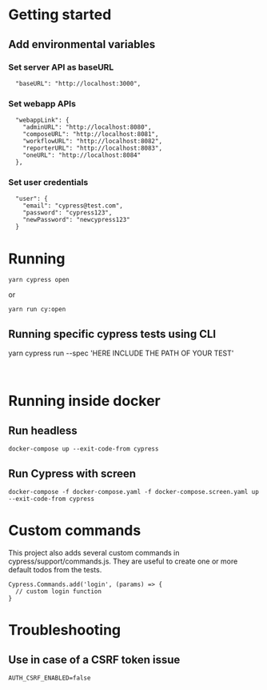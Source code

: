 # Getting started

## Add environmental variables

### Set server API as baseURL

```shell
  "baseURL": "http://localhost:3000",
```

### Set webapp APIs

```shell
  "webappLink": {
    "adminURL": "http://localhost:8080",
    "composeURL": "http://localhost:8081",
    "workflowURL": "http://localhost:8082",
    "reporterURL": "http://localhost:8083",
    "oneURL": "http://localhost:8084"
  },
```

### Set user credentials

```shell
  "user": {
    "email": "cypress@test.com",
    "password": "cypress123",
    "newPassword": "newcypress123"
  }
```

# Running

```shell
yarn cypress open
```

or

```shell
yarn run cy:open
```

## Running specific cypress tests using CLI

yarn cypress run --spec 'HERE INCLUDE THE PATH OF YOUR TEST'

<br />

# Running inside docker

## Run headless

```shell
docker-compose up --exit-code-from cypress
```

## Run Cypress with screen

```shell
docker-compose -f docker-compose.yaml -f docker-compose.screen.yaml up --exit-code-from cypress
```

# Custom commands

This project also adds several custom commands in cypress/support/commands.js. They are useful to create one or more default todos from the tests.

```shell
Cypress.Commands.add('login', (params) => {
  // custom login function
}
```

# Troubleshooting

## Use in case of a CSRF token issue

```shell
AUTH_CSRF_ENABLED=false
```
